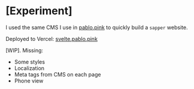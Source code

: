 # [Experiment]

I used the same CMS I use in [pablo.pink](https://pablo.pink) to quickly build a `sapper` website.

Deployed to Vercel: [svelte.pablo.pink](https://svelte.pablo.pink/)

[WIP]. Missing:

- Some styles
- Localization
- Meta tags from CMS on each page
- Phone view
